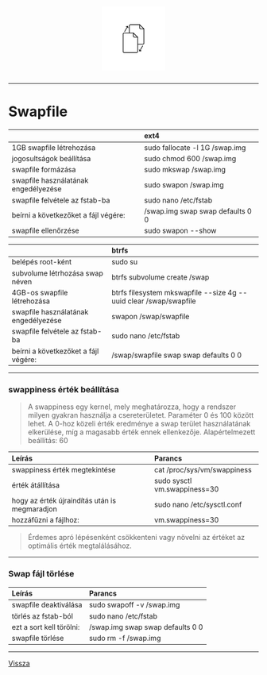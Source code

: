 <h1 align="center">
<img src="../.pictures/swap.png" alt="swap" width=128 />
</h1>

---

# Swapfile

|     | ext4 |
| :-- | :--- |
| 1GB swapfile létrehozása | <tab>sudo fallocate -l 1G /swap.img<tab> |
|  jogosultságok beállítása | sudo chmod 600 /swap.img |
| swapfile formázása | sudo mkswap /swap.img |
| swapfile használatának engedélyezése | sudo swapon /swap.img |
| swapfile felvétele az fstab-ba | sudo nano /etc/fstab |
|  beírni a következőket a fájl végére: | /swap.img	swap	swap	defaults	0	0 |
| swapfile ellenőrzése | sudo swapon --show |

|     | btrfs |
| :-- | :---- |
| belépés root-ként | sudo su |
| subvolume létrhozása swap néven | btrfs subvolume create /swap |
| 4GB-os swapfile létrehozása | btrfs filesystem mkswapfile --size 4g --uuid clear /swap/swapfile |
| swapfile használatának engedélyezése | swapon /swap/swapfile |
| swapfile felvétele az fstab-ba | sudo nano /etc/fstab |
|  beírni a következőket a fájl végére: | /swap/swapfile	swap	swap	defaults	0	0 |

---

### swappiness érték beállítása

> A swappiness egy kernel, mely meghatározza, hogy a rendszer milyen gyakran használja a csereterületet. Paraméter 0 és 100 között lehet. A 0-hoz közeli érték eredménye a swap terület használatának elkerülése, míg a magasabb érték ennek ellenkezője. Alapértelmezett beállítás: 60

| Leírás | Parancs |
| :----- | :------ |
| swappiness érték megtekintése | cat /proc/sys/vm/swappiness |
| érték átállítása | sudo sysctl vm.swappiness=30 |
| hogy az érték újraindítás után is megmaradjon | sudo nano /etc/sysctl.conf |
|  hozzáfűzni a fájlhoz: | vm.swappiness=30 |

> Érdemes apró lépésenként csökkenteni vagy növelni az értéket az optimális érték megtalálásához.

---

### Swap fájl törlése

| Leírás | Parancs |
| :----- | :------ |
| swapfile deaktiválása | sudo swapoff -v /swap.img |
| törlés az fstab-ból | sudo nano /etc/fstab |
|  ezt a sort kell törölni: | /swap.img	swap	swap	defaults	0	0 |
| swapfile törlése | sudo rm -f /swap.img |

---

[Vissza](../README.md)
